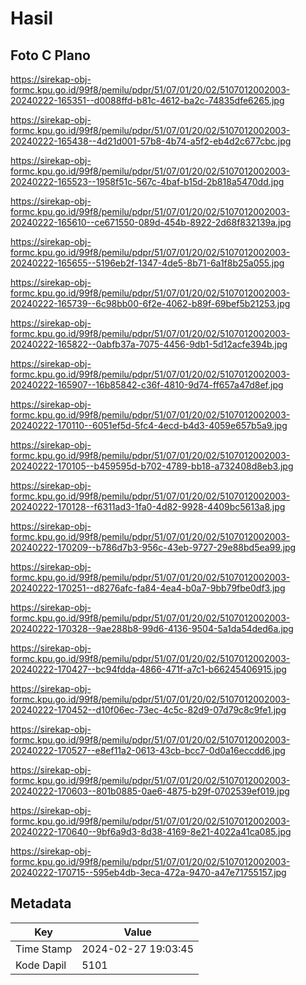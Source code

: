 # Hasil

## Foto C Plano

https://sirekap-obj-formc.kpu.go.id/99f8/pemilu/pdpr/51/07/01/20/02/5107012002003-20240222-165351--d0088ffd-b81c-4612-ba2c-74835dfe6265.jpg

https://sirekap-obj-formc.kpu.go.id/99f8/pemilu/pdpr/51/07/01/20/02/5107012002003-20240222-165438--4d21d001-57b8-4b74-a5f2-eb4d2c677cbc.jpg

https://sirekap-obj-formc.kpu.go.id/99f8/pemilu/pdpr/51/07/01/20/02/5107012002003-20240222-165523--1958f51c-567c-4baf-b15d-2b818a5470dd.jpg

https://sirekap-obj-formc.kpu.go.id/99f8/pemilu/pdpr/51/07/01/20/02/5107012002003-20240222-165610--ce671550-089d-454b-8922-2d68f832139a.jpg

https://sirekap-obj-formc.kpu.go.id/99f8/pemilu/pdpr/51/07/01/20/02/5107012002003-20240222-165655--5196eb2f-1347-4de5-8b71-6a1f8b25a055.jpg

https://sirekap-obj-formc.kpu.go.id/99f8/pemilu/pdpr/51/07/01/20/02/5107012002003-20240222-165739--6c98bb00-6f2e-4062-b89f-69bef5b21253.jpg

https://sirekap-obj-formc.kpu.go.id/99f8/pemilu/pdpr/51/07/01/20/02/5107012002003-20240222-165822--0abfb37a-7075-4456-9db1-5d12acfe394b.jpg

https://sirekap-obj-formc.kpu.go.id/99f8/pemilu/pdpr/51/07/01/20/02/5107012002003-20240222-165907--16b85842-c36f-4810-9d74-ff657a47d8ef.jpg

https://sirekap-obj-formc.kpu.go.id/99f8/pemilu/pdpr/51/07/01/20/02/5107012002003-20240222-170110--6051ef5d-5fc4-4ecd-b4d3-4059e657b5a9.jpg

https://sirekap-obj-formc.kpu.go.id/99f8/pemilu/pdpr/51/07/01/20/02/5107012002003-20240222-170105--b459595d-b702-4789-bb18-a732408d8eb3.jpg

https://sirekap-obj-formc.kpu.go.id/99f8/pemilu/pdpr/51/07/01/20/02/5107012002003-20240222-170128--f6311ad3-1fa0-4d82-9928-4409bc5613a8.jpg

https://sirekap-obj-formc.kpu.go.id/99f8/pemilu/pdpr/51/07/01/20/02/5107012002003-20240222-170209--b786d7b3-956c-43eb-9727-29e88bd5ea99.jpg

https://sirekap-obj-formc.kpu.go.id/99f8/pemilu/pdpr/51/07/01/20/02/5107012002003-20240222-170251--d8276afc-fa84-4ea4-b0a7-9bb79fbe0df3.jpg

https://sirekap-obj-formc.kpu.go.id/99f8/pemilu/pdpr/51/07/01/20/02/5107012002003-20240222-170328--9ae288b8-99d6-4136-9504-5a1da54ded6a.jpg

https://sirekap-obj-formc.kpu.go.id/99f8/pemilu/pdpr/51/07/01/20/02/5107012002003-20240222-170427--bc94fdda-4866-471f-a7c1-b66245406915.jpg

https://sirekap-obj-formc.kpu.go.id/99f8/pemilu/pdpr/51/07/01/20/02/5107012002003-20240222-170452--d10f06ec-73ec-4c5c-82d9-07d79c8c9fe1.jpg

https://sirekap-obj-formc.kpu.go.id/99f8/pemilu/pdpr/51/07/01/20/02/5107012002003-20240222-170527--e8ef11a2-0613-43cb-bcc7-0d0a16eccdd6.jpg

https://sirekap-obj-formc.kpu.go.id/99f8/pemilu/pdpr/51/07/01/20/02/5107012002003-20240222-170603--801b0885-0ae6-4875-b29f-0702539ef019.jpg

https://sirekap-obj-formc.kpu.go.id/99f8/pemilu/pdpr/51/07/01/20/02/5107012002003-20240222-170640--9bf6a9d3-8d38-4169-8e21-4022a41ca085.jpg

https://sirekap-obj-formc.kpu.go.id/99f8/pemilu/pdpr/51/07/01/20/02/5107012002003-20240222-170715--595eb4db-3eca-472a-9470-a47e71755157.jpg


## Metadata

| Key        | Value               |
| ---------- | ------------------- |
| Time Stamp | 2024-02-27 19:03:45 |
| Kode Dapil | 5101                |



